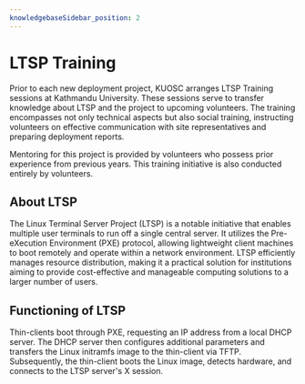 ```yaml
---
knowledgebaseSidebar_position: 2
---
```


# LTSP Training

Prior to each new deployment project, KUOSC arranges LTSP Training sessions at Kathmandu University. These sessions serve to transfer knowledge about LTSP and the project to upcoming volunteers. The training encompasses not only technical aspects but also social training, instructing volunteers on effective communication with site representatives and preparing deployment reports.

Mentoring for this project is provided by volunteers who possess prior experience from previous years. This training initiative is also conducted entirely by volunteers.

## About LTSP

The Linux Terminal Server Project (LTSP) is a notable initiative that enables multiple user terminals to run off a single central server. It utilizes the Pre-eXecution Environment (PXE) protocol, allowing lightweight client machines to boot remotely and operate within a network environment. LTSP efficiently manages resource distribution, making it a practical solution for institutions aiming to provide cost-effective and manageable computing solutions to a larger number of users.

## Functioning of LTSP

Thin-clients boot through PXE, requesting an IP address from a local DHCP server. The DHCP server then configures additional parameters and transfers the Linux initramfs image to the thin-client via TFTP. Subsequently, the thin-client boots the Linux image, detects hardware, and connects to the LTSP server's X session.
